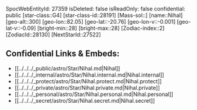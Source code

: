 ﻿---
location: [-20.76,82.05,300]
type: Star
tags:
- astro/Star

---
SpocWebEntityId: 27359
isDeleted: false
isReadOnly: false
confidential: public
[star-class::G4]
[star-class-id::28191]
[Mass-sol::]
[name::Nihal]
[geo-alt::300]
[geo-lon::82.05]
[geo-lat::-20.76]
[geo-lon-v::-0.001]
[geo-lat-v::-0.09]
[bright-min::28]
[bright-max::28]
[Zodiac-index::2]
[ZodiacId::28130]
[NextStarId::27522]



## Confidential Links & Embeds: 
- [[../../../_public/astro/Star/Nihal.md|Nihal]] 
- [[../../../_internal/astro/Star/Nihal.internal.md|Nihal.internal]] 
- [[../../../_protect/astro/Star/Nihal.protect.md|Nihal.protect]] 
- [[../../../_private/astro/Star/Nihal.private.md|Nihal.private]] 
- [[../../../_personal/astro/Star/Nihal.personal.md|Nihal.personal]] 
- [[../../../_secret/astro/Star/Nihal.secret.md|Nihal.secret]] 
